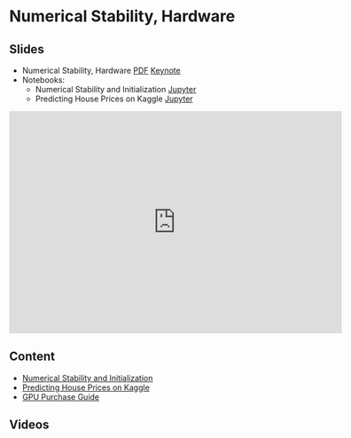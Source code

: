 # Numerical Stability, Hardware

## Slides

- Numerical Stability, Hardware [PDF](../slides/2_14/8-Numerical.pdf) [Keynote](../slides/2_14/8-Numerical.key)
- Notebooks:
  - Numerical Stability and Initialization [Jupyter](../slides/2_14/numerical-stability-and-init.ipynb)
  - Predicting House Prices on Kaggle [Jupyter](../slides/2_14/kaggle-house-price.ipynb)

<center><iframe src="http://docs.google.com/gview?url=http://courses.d2l.ai/berkeley-stat-157/slides/2_14/8-Numerical.pdf&embedded=true"
    style="width:600px; height:400px;" frameborder="0"></iframe></center>

## Content

* [Numerical Stability and Initialization](http://d2l.ai/chapter_deep-learning-basics/numerical-stability-and-init.html)
* [Predicting House Prices on Kaggle](http://d2l.ai/chapter_deep-learning-basics/kaggle-house-price.html)
* [GPU Purchase Guide](http://d2l.ai/chapter_appendix/buy-gpu.html)

## Videos

